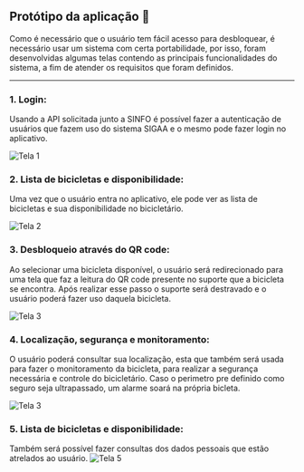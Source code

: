 ## **Protótipo da aplicação** 📱

Como é necessário que o usuário tem fácil acesso para desbloquear, é necessário usar um sistema com certa portabilidade, por isso, foram desenvolvidas algumas telas contendo as principais funcionalidades do sistema, a fim de atender os requisitos que foram definidos.

---

### **1. Login:** 
Usando a API solicitada junto a SINFO é possível fazer a autenticação de usuários que fazem uso do sistema SIGAA e o mesmo pode fazer login no aplicativo.

![Tela 1](/images/tela-1.png)

### **2. Lista de bicicletas e disponibilidade:** 
Uma vez que o usuário entra no aplicativo, ele pode ver as lista de bicicletas e sua disponibilidade no bicicletário.

![Tela 2](/images/tela-2.png)

### **3. Desbloqueio através do QR code:** 
Ao selecionar uma bicicleta disponível, o usuário será redirecionado para uma tela que faz a leitura do QR code presente no suporte que a bicicleta se encontra. Após realizar esse passo o suporte será destravado e o usuário poderá fazer uso daquela bicicleta.

![Tela 3](/images/tela-3.png)

### **4. Localização, segurança e monitoramento:** 
O usuário poderá consultar sua localização, esta que também será usada para fazer o monitoramento da bicicleta, para realizar a segurança necessária e controle do bicicletário. Caso o perimetro pre definido como seguro seja ultrapassado, um alarme soará na própria bicleta.

![Tela 3](/images/tela-4.png)

### **5. Lista de bicicletas e disponibilidade:** 
Também será possível fazer consultas dos dados pessoais que estão atrelados ao usuário.
![Tela 5](/images/tela-5.png)

